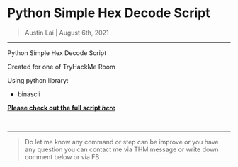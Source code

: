 # Python Simple Hex Decode Script

> Austin Lai | August 6th, 2021

---

<!-- Description -->

Python Simple Hex Decode Script

Created for one of TryHackMe Room

Using python library:

- binascii

**[Please check out the full script _here_](https://github.com/austin-lai/TryHackMe-WriteUp/blob/master/TryHackMe(THM)-HackBack%202019/python-http-connect.py)**

<!-- /Description -->

<br />

---

> Do let me know any command or step can be improve or you have any question you can contact me via THM message or write down comment below or via FB
